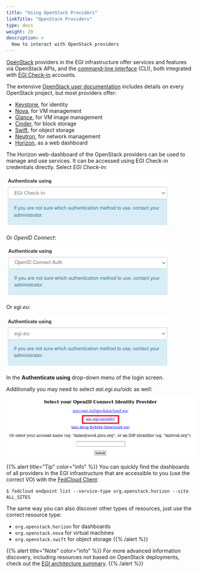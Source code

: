 ```yaml
---
title: "Using OpenStack Providers"
linkTitle: "OpenStack Providers"
type: docs
weight: 20
description: >
  How to interact with OpenStack providers
---
```


[OpenStack](https://openstack.org) providers in the EGI infrastructure
offer services and features via OpenStack APIs, and the
[command-line interface](../cli) (CLI), both integrated with
[EGI Check-in](../../aai/check-in) accounts.

The extensive [OpenStack user documentation](https://docs.openstack.org/user/)
includes details on every OpenStack project, but most providers offer:

- [Keystone](https://docs.openstack.org/keystone/latest/), for identity
- [Nova](https://docs.openstack.org/nova/latest/), for VM management
- [Glance](https://docs.openstack.org/glance/latest/), for VM image
  management
- [Cinder](https://docs.openstack.org/cinder/latest/), for block storage
- [Swift](https://docs.openstack.org/swift/latest/), for object storage
- [Neutron](https://docs.openstack.org/neutron/latest/), for network
  management
- [Horizon](https://docs.openstack.org/horizon/latest/), as a web
  dashboard

The Horizon web-dashboard of the OpenStack providers can be
used to manage and use services. It can be accessed using EGI Check-in
credentials directly. Select _EGI Check-In_:

![EGI Check-In](dashboard-login-check-in-1.png)

Or _OpenID Connect_:

![OpenID Connect](dashboard-login-check-in-2.png)

Or _egi.eu_:

![egi.eu](dashboard-login-check-in-3.png)

In the **Authenticate using** drop-down menu of the login screen.

Additionally you may need to select _aai.egi.eu/oidc_ as well:

![aai.egi.eu/oidc](dashboard-login-check-partb.png)

{{% alert title="Tip" color="info" %}} You can quickly find the dashboards of
all providers in the EGI infrastructure that are accessible to you (use the
correct VO) with the [FedCloud Client](../cli):

```shell
$ fedcloud endpoint list --service-type org.openstack.horizon --site ALL_SITES
```

The same way you can also discover other types of resources, just use the
correct resource type:

- `org.openstack.horizon` for dashboards
- `org.openstack.nova` for virtual machines
- `org.openstack.swift` for object storage
{{% /alert %}}

{{% alert title="Note" color="info" %}} For more advanced information discovery,
including resources not based on OpenStack deployments, check out the
[EGI architecture summary](../architecture/#information-discovery).
{{% /alert %}}
